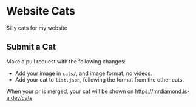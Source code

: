 # Website Cats

Silly cats for my website

## Submit a Cat

Make a pull request with the following changes:

- Add your image in `cats/`, and image format, no videos.
- Add your cat to `list.json`, following the format from the other cats.

When your pr is merged, your cat will be shown on https://mrdiamond.is-a.dev/cats
